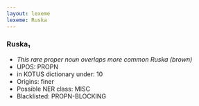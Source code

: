 ```yaml
---
layout: lexeme
lexeme: Ruska
---
```


###  Ruska₁

* _This rare proper noun overlaps more common *Ruska* (brown)_
* UPOS:  PROPN
* in KOTUS dictionary under:  10
* Origins: finer 
* Possible NER class:  MISC
* Blacklisted:  PROPN-BLOCKING

